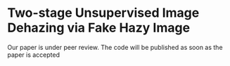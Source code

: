# Two-stage Unsupervised Image Dehazing via Fake Hazy Image
Our paper is under peer review. The code will be published as soon as the paper is accepted

